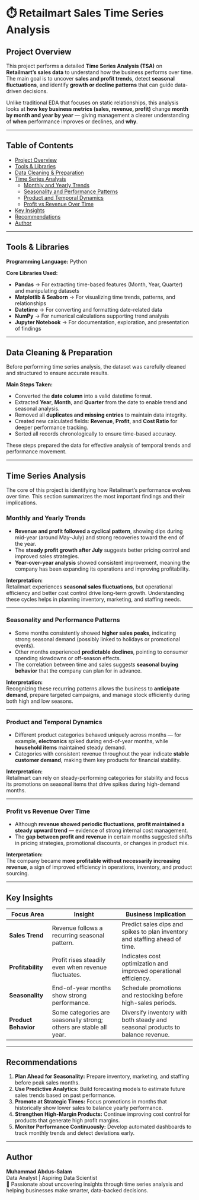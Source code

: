# ⏱️ Retailmart Sales Time Series Analysis

## Project Overview
This project performs a detailed **Time Series Analysis (TSA)** on **Retailmart’s sales data** to understand how the business performs over time.  
The main goal is to uncover **sales and profit trends**, detect **seasonal fluctuations**, and identify **growth or decline patterns** that can guide data-driven decisions.

Unlike traditional EDA that focuses on static relationships, this analysis looks at **how key business metrics (sales, revenue, profit)** change **month by month and year by year** — giving management a clearer understanding of **when** performance improves or declines, and **why**.

---

## Table of Contents
- [Project Overview](#project-overview)
- [Tools & Libraries](#tools--libraries)
- [Data Cleaning & Preparation](#data-cleaning--preparation)
- [Time Series Analysis](#time-series-analysis)
  - [Monthly and Yearly Trends](#monthly-and-yearly-trends)
  - [Seasonality and Performance Patterns](#seasonality-and-performance-patterns)
  - [Product and Temporal Dynamics](#product-and-temporal-dynamics)
  - [Profit vs Revenue Over Time](#profit-vs-revenue-over-time)
- [Key Insights](#key-insights)
- [Recommendations](#recommendations)
- [Author](#author)

---

## Tools & Libraries
**Programming Language:** Python  

**Core Libraries Used:**
- **Pandas** → For extracting time-based features (Month, Year, Quarter) and manipulating datasets  
- **Matplotlib & Seaborn** → For visualizing time trends, patterns, and relationships  
- **Datetime** → For converting and formatting date-related data  
- **NumPy** → For numerical calculations supporting trend analysis  
- **Jupyter Notebook** → For documentation, exploration, and presentation of findings  

---

## Data Cleaning & Preparation
Before performing time series analysis, the dataset was carefully cleaned and structured to ensure accurate results.

**Main Steps Taken:**
- Converted the **date column** into a valid datetime format.  
- Extracted **Year**, **Month**, and **Quarter** from the date to enable trend and seasonal analysis.  
- Removed all **duplicates and missing entries** to maintain data integrity.  
- Created new calculated fields: **Revenue**, **Profit**, and **Cost Ratio** for deeper performance tracking.  
- Sorted all records chronologically to ensure time-based accuracy.

These steps prepared the data for effective analysis of temporal trends and performance movement.

---

## Time Series Analysis
The core of this project is identifying how Retailmart’s performance evolves over time. This section summarizes the most important findings and their implications.

### Monthly and Yearly Trends
- **Revenue and profit followed a cyclical pattern**, showing dips during mid-year (around May–July) and strong recoveries toward the end of the year.  
- The **steady profit growth after July** suggests better pricing control and improved sales strategies.  
- **Year-over-year analysis** showed consistent improvement, meaning the company has been expanding its operations and improving profitability.

**Interpretation:**  
Retailmart experiences **seasonal sales fluctuations**, but operational efficiency and better cost control drive long-term growth. Understanding these cycles helps in planning inventory, marketing, and staffing needs.

---

### Seasonality and Performance Patterns
- Some months consistently showed **higher sales peaks**, indicating strong seasonal demand (possibly linked to holidays or promotional events).  
- Other months experienced **predictable declines**, pointing to consumer spending slowdowns or off-season effects.  
- The correlation between time and sales suggests **seasonal buying behavior** that the company can plan for in advance.

**Interpretation:**  
Recognizing these recurring patterns allows the business to **anticipate demand**, prepare targeted campaigns, and manage stock efficiently during both high and low seasons.

---

### Product and Temporal Dynamics
- Different product categories behaved uniquely across months — for example, **electronics** spiked during end-of-year months, while **household items** maintained steady demand.  
- Categories with consistent revenue throughout the year indicate **stable customer demand**, making them key products for financial stability.

**Interpretation:**  
Retailmart can rely on steady-performing categories for stability and focus its promotions on seasonal items that drive spikes during high-demand months.

---

### Profit vs Revenue Over Time
- Although **revenue showed periodic fluctuations**, **profit maintained a steady upward trend** — evidence of strong internal cost management.  
- The **gap between profit and revenue** in certain months suggested shifts in pricing strategies, promotional discounts, or changes in product mix.

**Interpretation:**  
The company became **more profitable without necessarily increasing revenue**, a sign of improved efficiency in operations, inventory, and product sourcing.

---

## Key Insights

| **Focus Area** | **Insight** | **Business Implication** |
|----------------|-------------|---------------------------|
| **Sales Trend** | Revenue follows a recurring seasonal pattern. | Predict sales dips and spikes to plan inventory and staffing ahead of time. |
| **Profitability** | Profit rises steadily even when revenue fluctuates. | Indicates cost optimization and improved operational efficiency. |
| **Seasonality** | End-of-year months show strong performance. | Schedule promotions and restocking before high-sales periods. |
| **Product Behavior** | Some categories are seasonally strong; others are stable all year. | Diversify inventory with both steady and seasonal products to balance revenue. |

---

## Recommendations
1. **Plan Ahead for Seasonality:** Prepare inventory, marketing, and staffing before peak sales months.  
2. **Use Predictive Analytics:** Build forecasting models to estimate future sales trends based on past performance.  
3. **Promote at Strategic Times:** Focus promotions in months that historically show lower sales to balance yearly performance.  
4. **Strengthen High-Margin Products:** Continue improving cost control for products that generate high profit margins.  
5. **Monitor Performance Continuously:** Develop automated dashboards to track monthly trends and detect deviations early.

---

## Author
**Muhammad Abdus-Salam**  
Data Analyst | Aspiring Data Scientist  
📍 Passionate about uncovering insights through time series analysis and helping businesses make smarter, data-backed decisions.
